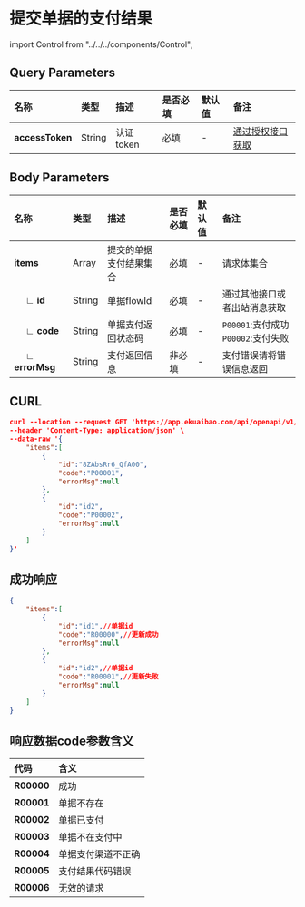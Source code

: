 # 提交单据的支付结果

import Control from "../../../components/Control";

<Control
method="POST"
url="/api/openapi/v1/paymentResults"
/>

## Query Parameters

| 名称 | 类型 | 描述 | 是否必填 | 默认值 | 备注 |
| :--- | :--- | :--- | :--- |:--- | :--- |
| **accessToken** | String | 认证token | 必填 | - | [通过授权接口获取](/docs/open-api/getting-started/auth) |

## Body Parameters

| 名称 | 类型 | 描述 | 是否必填 | 默认值 | 备注 |
| :--- | :--- | :--- | :--- |:--- | :--- |
| **items**              | Array | 提交的单据支付结果集合  | 必填  | - | 请求体集合 |
| **&emsp; ∟ id**       | String | 单据flowId          | 必填  | - | 通过其他接口或者出站消息获取 |
| **&emsp; ∟ code**     | String | 单据支付返回状态码     | 必填  | - | `P00001`:支付成功 `P00002`:支付失败 |
| **&emsp; ∟ errorMsg** | String | 支付返回信息          | 非必填 | - | 支付错误请将错误信息返回 |

## CURL
```json
curl --location --request GET 'https://app.ekuaibao.com/api/openapi/v1/paymentResults?accessToken=TNQbsyYQV80I00' \
--header 'Content-Type: application/json' \
--data-raw '{
	"items":[
		{
			"id":"8ZAbsRr6_QfA00",
			"code":"P00001",
			"errorMsg":null
		},
		{
			"id":"id2",
			"code":"P00002",
			"errorMsg":null
		}
	]
}'
```

## 成功响应
```json
{
	"items":[
		{
			"id":"id1",//单据id
			"code":"R00000",//更新成功
			"errorMsg":null
		},
		{
			"id":"id2",//单据id
			"code":"R00001",//更新失败
			"errorMsg":null
		}
	]
}
```

## 响应数据code参数含义
| 代码 | 含义 | 
| :--- | :--- | 
| **R00000** | 成功             |
| **R00001** | 单据不存在        |
| **R00002** | 单据已支付        |
| **R00003** | 单据不在支付中     |
| **R00004** | 单据支付渠道不正确  |
| **R00005** | 支付结果代码错误    |
| **R00006** | 无效的请求         |

